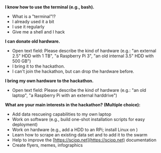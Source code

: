 **I know how to use the terminal (e.g., bash).**

- What is a "terminal"!?
- I already used it a bit
- I use it regularly
- Give me a shell and I hack 

**I can donate old hardware.**

- Open text field: Please describe the kind of hardware (e.g.: "an external 2.5" HDD with 1 TB", "a Raspberry Pi 3", "an old internal 3.5" HDD with 500 GB")
- I bring it to the hackathon.
- I can't join the hackathon, but can drop the hardware before.

**I bring my own hardware to the hackathon.**

- Open text field: Please describe the kind of hardware (e.g.: "an old laptop", "a Raspberry Pi with an external harddrive")

**What are your main interests in the hackathon? (Multiple choice):**

- Add data rescueing capabilities to my own laptop
- Work on software (e.g., build one-shot installation scripts for easy deployment)
- Work on hardware (e.g., add a HDD to an RPi; install Linux on )
- Learn how to scrape an existing data set and to add it to the swarm
- Help to improve the [https://sciop.net](https://sciop.net) documentation
- Create flyers, memes, infographics
